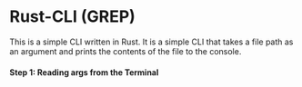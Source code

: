 # Rust-CLI (GREP)

This is a simple CLI written in Rust. It is a simple CLI that takes a file path as an argument and prints the contents of the file to the console.

#### Step 1: Reading args from the Terminal

